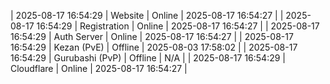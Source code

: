 | 2025-08-17 16:54:29 | Website | Online | 2025-08-17 16:54:27 |
| 2025-08-17 16:54:29 | Registration | Online | 2025-08-17 16:54:27 |
| 2025-08-17 16:54:29 | Auth Server | Online | 2025-08-17 16:54:27 |
| 2025-08-17 16:54:29 | Kezan (PvE) | Offline | 2025-08-03 17:58:02 |
| 2025-08-17 16:54:29 | Gurubashi (PvP) | Offline | N/A |
| 2025-08-17 16:54:29 | Cloudflare | Online | 2025-08-17 16:54:27 |
